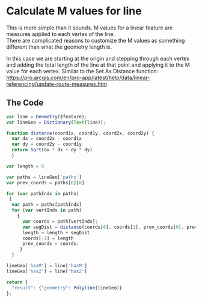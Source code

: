 # Calculate M values for line

This is more simple than it sounds.  M values for a linear feature are measures applied to each vertex of the line.  
There are complicated reasons to customize the M values as something different than what the geometry length is.  

In this case we are starting at the origin and stepping through each vertex and adding the total length of the line at that point and applying it to the M value for each vertex.
Similar to the Set As Distance function:  https://pro.arcgis.com/en/pro-app/latest/help/data/linear-referencing/update-route-measures.htm


## The Code

```js
var line = Geometry($feature);
var lineGeo = Dictionary(Text(line));

function distance(coord1x, coord1y, coord2x, coord2y) {
  var dx = coord2x - coord1x
  var dy = coord2y - coord1y
  return Sqrt(dx * dx + dy * dy)
  }

var length = 0

var paths = lineGeo['paths']
var prev_coords = paths[0][0]

for (var pathIndx in paths)
 {
  var path = paths[pathIndx]
  for (var vertIndx in path)
    {
      var coords = path[vertIndx];
      var segDist = distance(coords[0], coords[1], prev_coords[0], prev_coords[1])
      length = length + segDist
      coords[-1] = length
      prev_coords = coords;
     }
  }

lineGeo['hasM'] = line['hasM']
lineGeo['hasZ'] = line['hasZ']

return {
  "result": {"geometry": Polyline(lineGeo)}
};
```
